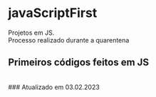 # javaScriptFirst

Projetos em JS.     
Processo realizado durante a quarentena            
   
## Primeiros códigos feitos em JS      
<br>  
### Atualizado em 03.02.2023   

